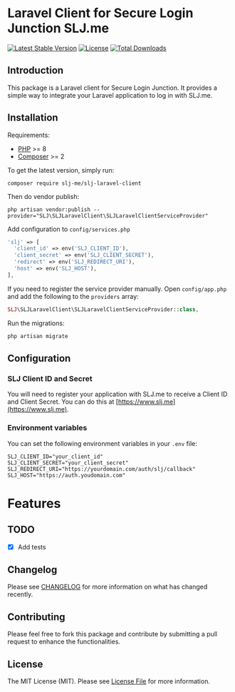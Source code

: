 # Laravel Client for Secure Login Junction SLJ.me

[![Latest Stable Version](https://poser.pugx.org/slj-me/slj-laravel-client/v/stable.svg)](https://packagist.org/packages/slj-me/slj-laravel-client)
[![License](https://poser.pugx.org/slj-me/slj-laravel-client/license.svg)](LICENSE.md)
[![Total Downloads](https://img.shields.io/packagist/dt/slj-me/slj-laravel-client.svg?style=flat-square)](https://packagist.org/packages/slj-me/slj-laravel-client)

## Introduction

This package is a Laravel client for Secure Login Junction.
It provides a simple way to integrate your Laravel application to log in with SLJ.me.

## Installation

Requirements:
- [PHP](https://php.net) >= 8
- [Composer](https://getcomposer.org) >= 2

To get the latest version, simply run:

```
composer require slj-me/slj-laravel-client
```

Then do vendor publish:

```
php artisan vendor:publish --provider="SLJ\SLJLaravelClient\SLJLaravelClientServiceProvider"
```

Add configuration to `config/services.php`

```php
'slj' => [    
  'client_id' => env('SLJ_CLIENT_ID'),  
  'client_secret' => env('SLJ_CLIENT_SECRET'),  
  'redirect' => env('SLJ_REDIRECT_URI'),
  'host' => env('SLJ_HOST'),
],
```

If you need to register the service provider manually. Open `config/app.php` and add the following to the `providers` array:

```php
SLJ\SLJLaravelClient\SLJLaravelClientServiceProvider::class,
```

Run the migrations:

```php
php artisan migrate
```

## Configuration

### SLJ Client ID and Secret

You will need to register your application with SLJ.me to receive a Client ID and Client Secret.
You can do this at [https://www.slj.me](https://www.slj.me).

### Environment variables

You can set the following environment variables in your `.env` file:

```
SLJ_CLIENT_ID="your_client_id"
SLJ_CLIENT_SECRET="your_client_secret"
SLJ_REDIRECT_URI="https://yourdomain.com/auth/slj/callback"
SLJ_HOST="https://auth.youdomain.com"
```

# Features

## TODO

- [x] Add tests

## Changelog

Please see [CHANGELOG](CHANGELOG.md) for more information on what has changed recently.

## Contributing

Please feel free to fork this package and contribute by submitting a pull request to enhance the functionalities.

## License

The MIT License (MIT). Please see [License File](LICENSE.md) for more information.
